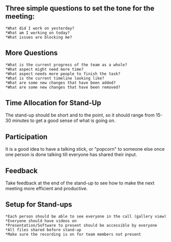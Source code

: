 ## Three simple questions to set the tone for the meeting: 
    *What did I work on yesterday?
    *What am I working on today?
    *What issues are blocking me?

## More Questions

    *What is the current progress of the team as a whole?
    *What aspect might need more time?
    *What aspect needs more people to finish the task?
    *What is the current timeline looking like?
    *What are some new changes that have been added?
    *What are some new changes that have been removed?

## Time Allocation for Stand-Up

The stand-up should be short and to the point, so it should range from 15-30 minutes to get a good sense of what is going on.

## Participation

It is a good idea to have a talking stick, or "popcorn" to someone else once one person is done talking till everyone has shared their input.

## Feedback

Take feedback at the end of the stand-up to see how to make the next meeting more efficient and productive.

## Setup for Stand-ups 
    *Each person should be able to see everyone in the call (gallery view)
    *Everyone should have videos on
    *Presentation/Software to present should be accessible by everyone
    *All files shared before stand-up
    *Make sure the recording is on for team members not present

